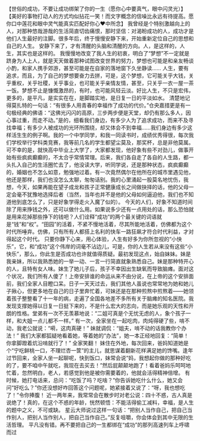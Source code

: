 【世俗的成功，不要让成功绑架了你的一生（愿你心中要真气，眼中闪灵光）】
【美好的事物打动人的方式均似拈花一笑！而文字概念的信噪比永远有待提高。愿你口中莲花和眼中灵气能真实匹配好你心❤️中所念】
   我曾经是个特别激越向上的人，对那种悠哉游哉的生活简直切齿痛恨，那时坚信：对渴盼成功的人，成功才是他们人生最好的注脚。很多年后，终于慢慢安静下来，开始重新定位自己的思想和自己的人生。
安静下来了，才有清醒的头脑和清醒的方向。人，是这样的，人生，其实也是这样的。
我慢慢地改变了我人生的初衷，明白了“梦想”不一定就是跻身为人上人，就是天天做着那种试图改变世界的努力，梦想也可能是和亲友畅谈小酌，和家人携手郊游，甚至可能是在自家的落地窗下久坐静读……
人生，要有追求，而且，为了自己的梦想要奋力去拼，可是，这个梦想，它可能关乎大钱，关乎重权，关乎社稷，关乎事业，也可能关乎亲情友情，甚至，只关乎一衣一屋一茶一饭。梦想不止是慷慨激昂的，有时，也可能风轻云淡。好比人生，不只是宏伟，更多的，是平凡，是实实在在，是脚踏实地，是日复一日的平淡如水。
清楚地记得莫扎特的一句话：“有很多人用青春的幸福作了成功的代价。”仓央嘉措更是有一句极经典的佛语：“这佛光闪闪的高原，三步两步便是天堂，却仍有那么多人，因心事过重，而走不动。”是的，细看我们身边，有多少人为了追求成功，而来不及寻找幸福；有多少人被成功的光环所围绕，却又体会不到幸福……我们身边有多少这样活生生的例子啊。我的一个中学同学，和我一同读书时，成绩优秀得很，每次我们学校举行学科类竞赛，我等前几名的学生都望尘莫及，那奖杯，总是非他莫属。可不幸的是，就快高中毕业上大学了，大家都发现，他好象有些不对劲儿，做事开始有些疯疯癫癫的，不太合乎常情常理。后来，我们各自走了各自的人生路，都一头扎入自己的生活圈忙去了，他没读大学，听同学说，还是那种状态，疯疯癫癫的，婚姻也不怎么如意，勉强地过着。有一次竟然偶尔在他所在的城市里遇见他，他还是那样，我们也没怎么太聊，匆匆话别。我的心里涌起一股莫名地忧伤，我想，今天，如果再能在望子成龙和孩子正常健康成长之间做抉择的话，他的父母一定会毫不犹豫地选择后者（当然，当年也并不是他的父母如何逼迫他，我们也不知道他到底怎么了，只是好象学得走火入魔了似的）。
今天的人们，好象不知道时间除了用来挣钱之外，还可以做什么用。如果说多少还有一点用处的话，那么恐怕就是用来花掉那些挣下的钱吧？人们诠释“成功”的两个最关键的词语就是“钱”和“权”。“田园”的活着，不紧不慢地活着，尽其所能地活着，仿佛都为这个时代所唾弃。仿佛，只有所有人都搭上名利的快车一路狂飙才符合时代利益，才对得起这个时代。
只要你静下心来，用心体验，人生有好多为你所忽视的“小快乐”，它，和“成功”这个伟岸的词毫不沾边儿，可是，你的人生若从来没有这些“小快乐”，那么，你此生是否成功也许就值得质疑。最初发现这点，始自妹妹。妹是我亲妹，所以我熟悉她的一举一动、一言一行简直就象熟悉自己。妹是那种特开心的人，且特有女人味。妹生了她儿子后，孩子不幸因出生缺氧而导致脑瘫。面对这个状况，我们所有人傻了！上帝安排谁的命运从来不由分说，在上帝的这个安排面前，我们全家人目瞪口呆。日子一天天过去，我们其他人虽说也常常地为她和她儿子揪心，但更多地在自己的日子里奔忙着，可妹还是在那种煎熬中煎熬着——她领着孩子整整看了十一年的病，走遍了全国各地差不多所有关于脑瘫的知名医院。我发现支撑她得以日复一日挺下来的，不是什么宏大的志向，而是她乐观的天性和开朗的性格。堂弟有一次不无羡慕地说：“二姐可真是个无忧无虑的人，象个孩子一样，和大姐一点儿都不一样。”
有一次，全家坐在一起吃肉，肉炖得硬了些，啃不动，我老公就说：“嗬，这肉真硬！”
妹就调侃：“姐夫，啃不动的话我教你个办法！”
我们大家都狐疑地看着她，等着她的“办法”，她一本正经地回复：“简单！你拿脚蹬着炕沿啃就行了！”
全家笑翻！
妹住在外地，每次回来，爸妈知道她是个“宁吃鲜桃一口，不理烂杏一筐”的主儿，就思谋着翻新花样满足她的馋嘴。逢年过节回来，全家人坐一起聊呢，快到饭口，妹常会说“妈，我想起你做的那种好吃的了，要不咱中午就吃，我现在去买去！”然后屁颠颠地跑了！看着爸妈乐呵呵地忙着，忽然明白，老人，若感觉到他是被你需要着的，他就会活得精神倍增。
有时候，她打电话来，总问：“吃饭了吗？吃啥？”你告诉她吃什么什么，她又会问“好吃么？”你还没想好咋回答这个问题呢，她紧接着又说了：“呀，我也想吃了！”令你捧腹！
近一两年来，我常常会在散步时对老公说：四十不惑，古人真是说绝了！真的，在这个不惑的年龄，恍然顿悟：不能活得偷工减料，幸福，是人生的题中之义，不可或缺。
星云大师说过这样一句话：“把别人当作自己，把自己当作别人，把别人当作别人，把自己当作自己。”反复咀嚼，你会体会到其中无限的生活哲理。
平凡没有错。再不要把自己的一生都绑在“成功”的那列高速列车上呼啸而过